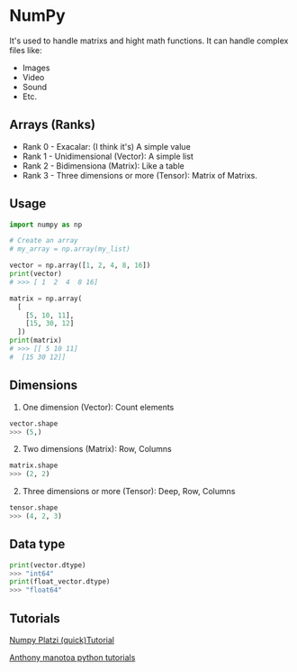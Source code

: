 # NumPy

It's used to handle matrixs and hight math functions.
It can handle complex files like:
- Images
- Video
- Sound
- Etc.

## Arrays (Ranks)

- Rank 0 - Exacalar: (I think it's) A simple value
- Rank 1 - Unidimensional (Vector): A simple list
- Rank 2 - Bidimensiona (Matrix): Like a table
- Rank 3 - Three dimensions or more (Tensor): Matrix of Matrixs.

## Usage

```python
import numpy as np

# Create an array
# my_array = np.array(my_list)

vector = np.array([1, 2, 4, 8, 16])
print(vector)
# >>> [ 1  2  4  8 16]

matrix = np.array(
  [
    [5, 10, 11],
    [15, 30, 12]
  ])
print(matrix)
# >>> [[ 5 10 11]
#  [15 30 12]]
```

## Dimensions

1. One dimension (Vector): Count elements
```python
vector.shape
>>> (5,)
```
2. Two dimensions (Matrix): Row, Columns
```python
matrix.shape
>>> (2, 2)
```

2. Three dimensions or more (Tensor): Deep, Row, Columns
```python
tensor.shape
>>> (4, 2, 3)
```

## Data type

```python
print(vector.dtype)
>>> "int64"
print(float_vector.dtype)
>>> "float64"
```

## Tutorials

[Numpy Platzi (quick)Tutorial](https://platzi.com/blog/numpy/)

[Anthony manotoa python tutorials](https://platzi.com/blog/autores/anthony_manotoa/)
